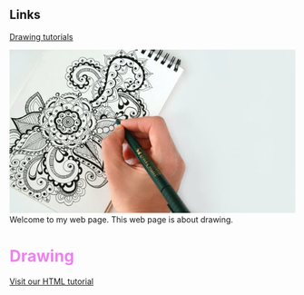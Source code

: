 <!DOCTYPE html>
<html> 
 <head> 
  <title>Example web page</title> 
 </head>
 <body>
  <h2>Links</h2>
<p><a href="http://rapidfireart.com/free-drawing-tutorials/"> Drawing tutorials </a></p>
   <p>
    <img src="pexels-photo-820673.jpg" alt="Person Drawing">
     Welcome to my web page.  This
     web page is about drawing.
   </p>
  <h1 style="color:Violet;">Drawing</h1>
  <a href="">Visit our HTML tutorial</a>
 </body>
</html>
